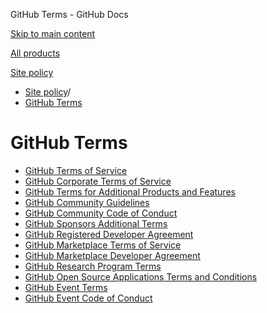 GitHub Terms - GitHub Docs

[Skip to main content](#main-content)

[All products](/en)

[Site policy](/site-policy)

* [Site policy](/en/site-policy)/
* [GitHub Terms](/en/site-policy/github-terms)

GitHub Terms
==========

* [GitHub Terms of Service](/en/site-policy/github-terms/github-terms-of-service)
* [GitHub Corporate Terms of Service](/en/site-policy/github-terms/github-corporate-terms-of-service)
* [GitHub Terms for Additional Products and Features](/en/site-policy/github-terms/github-terms-for-additional-products-and-features)
* [GitHub Community Guidelines](/en/site-policy/github-terms/github-community-guidelines)
* [GitHub Community Code of Conduct](/en/site-policy/github-terms/github-community-code-of-conduct)
* [GitHub Sponsors Additional Terms](/en/site-policy/github-terms/github-sponsors-additional-terms)
* [GitHub Registered Developer Agreement](/en/site-policy/github-terms/github-registered-developer-agreement)
* [GitHub Marketplace Terms of Service](/en/site-policy/github-terms/github-marketplace-terms-of-service)
* [GitHub Marketplace Developer Agreement](/en/site-policy/github-terms/github-marketplace-developer-agreement)
* [GitHub Research Program Terms](/en/site-policy/github-terms/github-research-program-terms)
* [GitHub Open Source Applications Terms and Conditions](/en/site-policy/github-terms/github-open-source-applications-terms-and-conditions)
* [GitHub Event Terms](/en/site-policy/github-terms/github-event-terms)
* [GitHub Event Code of Conduct](/en/site-policy/github-terms/github-event-code-of-conduct)
